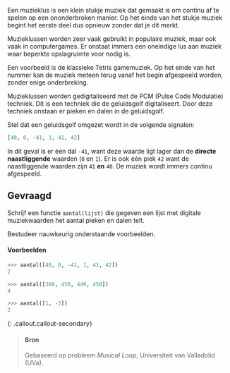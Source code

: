 Een muzieklus is een klein stukje muziek dat gemaakt is om continu af te spelen op een ononderbroken manier. Op het einde van het stukje muziek begint het eerste deel dus opnieuw zonder dat je dit merkt.

Muzieklussen worden zeer vaak gebruikt in populaire muziek, maar ook vaak in computergames. Er onstaat immers een oneindige lus aan muziek waar beperkte opslagruimte voor nodig is.

Een voorbeeld is de klassieke Tetris gamemuziek. Op het einde van het nummer kan de muziek meteen terug vanaf het begin afgespeeld worden, zonder enige onderbreking.

<audio>
  <source src="media/Tetris.ogg" type="audio/ogg">
</audio>   

Muzieklussen worden gedigitaliseerd met de PCM (Pulse Code Modulatie) techniek. Dit is een techniek die de geluidsgolf digitaliseert. Door deze techniek onstaan er pieken en dalen in de geluidsgolf.

Stel dat een geluidsgolf omgezet wordt in de volgende signalen:

```python
[40, 0, -41, 1, 41, 42]
```

In dit geval is er één dal `-41`, want deze waarde ligt lager dan de **directe naastliggende** waarden (`0` en `1`). Er is ook één piek `42` want de naastliggende waarden zijn `41` **en** `40`. De muziek wordt immers continu afgespeeld.

## Gevraagd

Schrijf een functie `aantal(lijst)` die gegeven een lijst met digitale muziekwaarden het aantal pieken en dalen telt.

Bestudeer nauwkeurig onderstaande voorbeelden.

#### Voorbeelden

```python
>>> aantal([40, 0, -41, 1, 41, 42])
2
```

```python
>>> aantal([300, 450, 449, 450])
4
```

```python
>>> aantal([1, -3])
2
```


{: .callout.callout-secondary}
>#### Bron
> Gebaseerd op probleem *Musical Loop*, Universiteit van Valladolid (UVa). 
